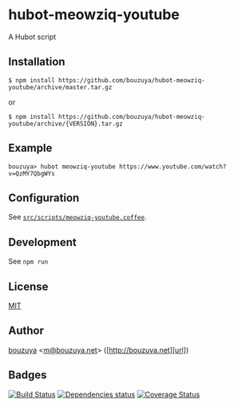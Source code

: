 # hubot-meowziq-youtube

A Hubot script

## Installation

    $ npm install https://github.com/bouzuya/hubot-meowziq-youtube/archive/master.tar.gz

or

    $ npm install https://github.com/bouzuya/hubot-meowziq-youtube/archive/{VERSION}.tar.gz

## Example

    bouzuya> hubot meowziq-youtube https://www.youtube.com/watch?v=QzMY7QbgWYs

## Configuration

See [`src/scripts/meowziq-youtube.coffee`](src/scripts/meowziq-youtube.coffee).

## Development

See `npm run`

## License

[MIT](LICENSE)

## Author

[bouzuya][user] &lt;[m@bouzuya.net][mail]&gt; ([http://bouzuya.net][url])

## Badges

[![Build Status][travis-badge]][travis]
[![Dependencies status][david-dm-badge]][david-dm]
[![Coverage Status][coveralls-badge]][coveralls]

[travis]: https://travis-ci.org/bouzuya/hubot-meowziq-youtube
[travis-badge]: https://travis-ci.org/bouzuya/hubot-meowziq-youtube.svg?branch=master
[david-dm]: https://david-dm.org/bouzuya/hubot-meowziq-youtube
[david-dm-badge]: https://david-dm.org/bouzuya/hubot-meowziq-youtube.png
[coveralls]: https://coveralls.io/r/bouzuya/hubot-meowziq-youtube
[coveralls-badge]: https://img.shields.io/coveralls/bouzuya/hubot-meowziq-youtube.svg
[user]: https://github.com/bouzuya
[mail]: mailto:m@bouzuya.net
[url]: http://bouzuya.net
